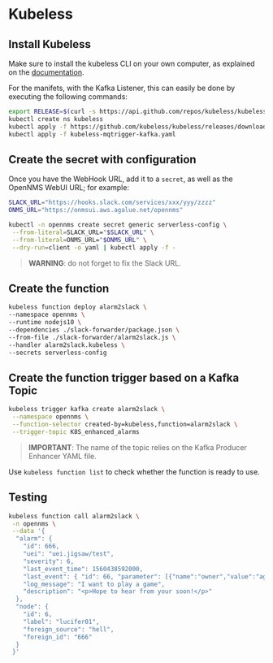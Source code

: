 # Kubeless

## Install Kubeless

Make sure to install the kubeless CLI on your own computer, as explained on the [documentation](https://kubeless.io/docs/quick-start/).

For the manifets, with the Kafka Listener, this can easily be done by executing the following commands:

```bash
export RELEASE=$(curl -s https://api.github.com/repos/kubeless/kubeless/releases/latest | grep tag_name | cut -d '"' -f 4)
kubectl create ns kubeless
kubectl apply -f https://github.com/kubeless/kubeless/releases/download/$RELEASE/kubeless-$RELEASE.yaml
kubectl apply -f kubeless-mqtrigger-kafka.yaml
```

## Create the secret with configuration

Once you have the WebHook URL, add it to a `secret`, as well as the OpenNMS WebUI URL; for example:

```bash
SLACK_URL="https://hooks.slack.com/services/xxx/yyy/zzzz"
ONMS_URL="https://onmsui.aws.agalue.net/opennms"

kubectl -n opennms create secret generic serverless-config \
 --from-literal=SLACK_URL="$SLACK_URL" \
 --from-literal=ONMS_URL="$ONMS_URL" \
 --dry-run=client -o yaml | kubectl apply -f -
```

> **WARNING**: do not forget to fix the Slack URL.

## Create the function

```bash
kubeless function deploy alarm2slack \
--namespace opennms \
--runtime nodejs10 \
--dependencies ./slack-forwarder/package.json \
--from-file ./slack-forwarder/alarm2slack.js \
--handler alarm2slack.kubeless \
--secrets serverless-config
```

## Create the function trigger based on a Kafka Topic

```bash
kubeless trigger kafka create alarm2slack \
 --namespace opennms \
 --function-selector created-by=kubeless,function=alarm2slack \
 --trigger-topic K8S_enhanced_alarms
```

> **IMPORTANT**: The name of the topic relies on the Kafka Producer Enhancer YAML file.

Use `kubeless function list` to check whether the function is ready to use.

## Testing

```bash
kubeless function call alarm2slack \
 -n opennms \
 --data '{
  "alarm": {
    "id": 666,
    "uei": "uei.jigsaw/test",
    "severity": 6,
    "last_event_time": 1560438592000,
    "last_event": { "id": 66, "parameter": [{"name":"owner","value":"agalue"}] },
    "log_message": "I want to play a game",
    "description": "<p>Hope to hear from your soon!</p>"
  },
  "node": {
    "id": 6,
    "label": "lucifer01",
    "foreign_source": "hell",
    "foreign_id": "666"
  }
 }'
```
